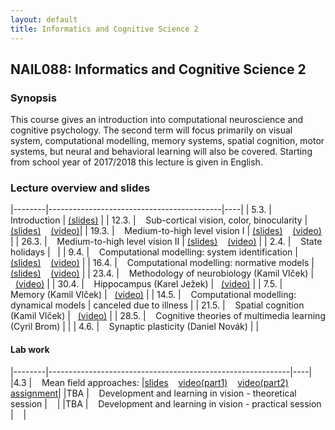 ```yaml
---
layout: default
title: Informatics and Cognitive Science 2
---
```

## NAIL088: Informatics and Cognitive Science 2

### Synopsis

This course gives an introduction into computational neuroscience and cognitive psychology. 
The second term will focus primarily on visual system, computational modelling, memory systems, spatial cognition, motor systems, 
but neural and behavioral learning will also be covered. Starting from school year of 2017/2018 this lecture is given in English. 


### Lecture overview and slides

<!--- #### Wednesday sessions (11:00 - 12:30) -->

|--------|-------------------------------------------|----|
| 5.3.   |  &nbsp;&nbsp; Introduction                 | [\(slides\)](https://u.pcloud.link/publink/show?code=XZbfHfXZEc8VO6Q8yejIEQouO38xeY7WQ8JX) |
| 12.3.  |  &nbsp;&nbsp; Sub-cortical vision, color, binocularity |[\(slides\)](https://u.pcloud.link/publink/show?code=XZihmBXZF0c0sx1V7dXQjLkfUYvg14QHAF2k) &nbsp;&nbsp; [\(video\)](https://u.pcloud.link/publink/show?code=XZSOmBXZaOVfI0Jg93HPYRpSvpRorfJyt9MV)| 
| 19.3.  |  &nbsp;&nbsp; Medium-to-high level vision I | [\(slides\)](https://u.pcloud.link/publink/show?code=XZBgC2XZ1GqjyCKDBomKEFw0cwJxbfLh45V0) &nbsp;&nbsp;   [\(video\)](https://u.pcloud.link/publink/show?code=XZraS2XZy50ALeJEEdJnuVvszXEoImcW0mnV) | 
| 26.3.  |  &nbsp;&nbsp; Medium-to-high level vision II | [\(slides\)](https://u.pcloud.link/publink/show?code=XZBgC2XZ1GqjyCKDBomKEFw0cwJxbfLh45V0) &nbsp;&nbsp;  [\(video\)](https://u.pcloud.link/publink/show?code=XZ1fO2XZxpLm4Kaoen4jpBbfh7J2EFy4HxoV) | 
| 2.4.   |  &nbsp;&nbsp; State holidays |&nbsp;&nbsp;   | 
| 9.4.   |  &nbsp;&nbsp; Computational modelling: system identification |[\(slides\)](https://u.pcloud.link/publink/show?code=XZLY7DXZpFjoeJJaGqhMqjsebbbBAV7L2VuV)  &nbsp;&nbsp; [\(video\)](https://u.pcloud.link/publink/show?code=XZkY7DXZdefiaVFGGi0MszvaXVG374Pph0mk) | 
| 16.4.  |  &nbsp;&nbsp; Computational modelling: normative models |[\(slides\)](https://u.pcloud.link/publink/show?code=XZ647DXZvCCwBKJ8qfbJ9RiyWjjjy7TS2pPy) &nbsp;&nbsp; [\(video\)](https://u.pcloud.link/publink/show?code=XZe47DXZYOcpb65nMT7CXIGYUTCO8QjbGR87) | 
| 23.4.  |  &nbsp;&nbsp; Methodology of neurobiology (Kamil Vlček) | &nbsp;&nbsp;[\(video\)](https://u.pcloud.link/publink/show?code=XZzHoDXZewsFTaRI4VJda6zBWFnHzYvxITnX)  | 
| 30.4.  |  &nbsp;&nbsp; Hippocampus (Karel Ježek) | &nbsp;&nbsp;[\(video\)](https://u.pcloud.link/publink/show?code=XZ5zb9XZvwWz8ryJS3LMkhC479DRn7eshl5k) |
| 7.5.   |  &nbsp;&nbsp; Memory (Kamil Vlček)  | &nbsp;&nbsp;[\(video\)](https://u.pcloud.link/publink/show?code=XZfRb9XZWWCLWuC6H6HlTLrJKtiXkzkn3Cj7)  | 
| 14.5.  |  &nbsp;&nbsp; Computational modelling: dynamical models | canceled due to illness  |
| 21.5.  |  &nbsp;&nbsp; Spatial cognition (Kamil Vlček) | &nbsp;&nbsp;[\(video\)](https://u.pcloud.link/publink/show?code=XZ1Rb9XZuIj8WaQHb7F0ML8DeUl6py6NWq4X) | 
| 28.5.  |  &nbsp;&nbsp; Cognitive theories of multimedia learning (Cyril Brom) |  |
| 4.6.   |  &nbsp;&nbsp; Synaptic plasticity (Daniel Novák) |  |

#### Lab work

|--------|------------------------------------------------------------|----|
|4.3     | &nbsp;&nbsp; Mean field approaches:                                    |[slides](https://u.pcloud.link/publink/show?code=XZrEmBXZHgecb2lGB7So3MC50XbyUS8YUjG7) &nbsp;&nbsp; [video\(part1\)](https://u.pcloud.link/publink/show?code=XZxEmBXZy5x9INqz0WufGjq9Sfl4ufhEJ7ay) &nbsp;&nbsp;  [video\(part2\)](https://u.pcloud.link/publink/show?code=XZEEmBXZG91Rz5mCnw0NQU2olJrhHBSey7GV) &nbsp;&nbsp; [assignment](https://u.pcloud.link/publink/show?code=XZzOmBXZEBquBaMkvxQtKw1A4RP2eXi57Ufk)|
|TBA     | &nbsp;&nbsp; Development and learning in vision - theoretical session  | &nbsp;&nbsp; |
|TBA     | &nbsp;&nbsp; Development and learning in vision - practical session    | &nbsp;&nbsp; |

<!---
#### Friday sessions (11:00 - 12:30)

|--------|-------------------------------------------|----|
| 27.3. |  &nbsp;&nbsp; Topographica modelling excercise session 1 | &nbsp;&nbsp; [slides](../assets/slides/LabWork.zip) |
| 3.4. |  &nbsp;&nbsp; Topographica modelling excercise session 2 | |
| 17.4. |  &nbsp;&nbsp; Topographica modelling excercise session 3 | |
| 24.4. |  &nbsp;&nbsp; Topographica modelling excercise session 4 | |

-->